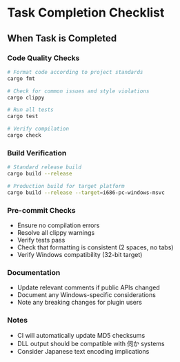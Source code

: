 # Task Completion Checklist

## When Task is Completed

### Code Quality Checks
```bash
# Format code according to project standards
cargo fmt

# Check for common issues and style violations
cargo clippy

# Run all tests
cargo test

# Verify compilation
cargo check
```

### Build Verification
```bash
# Standard release build
cargo build --release

# Production build for target platform
cargo build --release --target=i686-pc-windows-msvc
```

### Pre-commit Checks
- Ensure no compilation errors
- Resolve all clippy warnings
- Verify tests pass
- Check that formatting is consistent (2 spaces, no tabs)
- Verify Windows compatibility (32-bit target)

### Documentation
- Update relevant comments if public APIs changed
- Document any Windows-specific considerations
- Note any breaking changes for plugin users

### Notes
- CI will automatically update MD5 checksums
- DLL output should be compatible with 伺か systems
- Consider Japanese text encoding implications